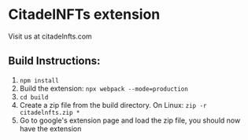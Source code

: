 # CitadelNFTs extension
Visit us at citadelnfts.com

## Build Instructions:
1. `npm install`
2. Build the extension: `npx webpack --mode=production`
3. `cd build`
4. Create a zip file from the build directory. On Linux: `zip -r citadelnfts.zip *`
5. Go to google's extension page and load the zip file, you should now have the extension
